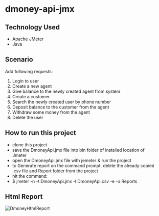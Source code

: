 # dmoney-api-jmx

## Technology Used
- Apache JMeter
- Java

## Scenario
Add following requests:
1. Login to user
2. Create a new agent
3. Give balance to the newly created agent from system
4. Create a customer
5. Search the newly created user by phone number
6. Deposit balance to the customer from the agent
7. Withdraw some money from the agent
8. Delete the user

## How to run this project
- clone this project
- save the DmoneyApi.jmx file into bin folder of installed location of Jmeter
- open the DmoneyApi.jmx file with jemeter & run the project
- to Generate report on the command prompt, delete the already copied .csv file and Report folder from the project
- hit the command:
- $ jmeter -n -t DmoneyApi.jmx -l DmoneyApi.csv -e -o Reports

## Html Report
![DmoneyHtmlReport](https://user-images.githubusercontent.com/50767962/216639170-84489245-2c91-48d4-9444-7d7b82444b4d.png)
